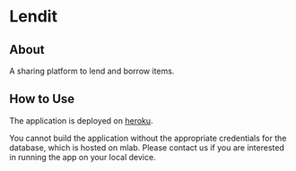 # Lendit

## About

A sharing platform to lend and borrow items.

## How to Use

The application is deployed on [heroku](https://limitless-wildwood-27577.herokuapp.com).

You cannot build the application without the appropriate credentials for the database, which is hosted on mlab. Please contact us if you are interested in running the app on your local device.
